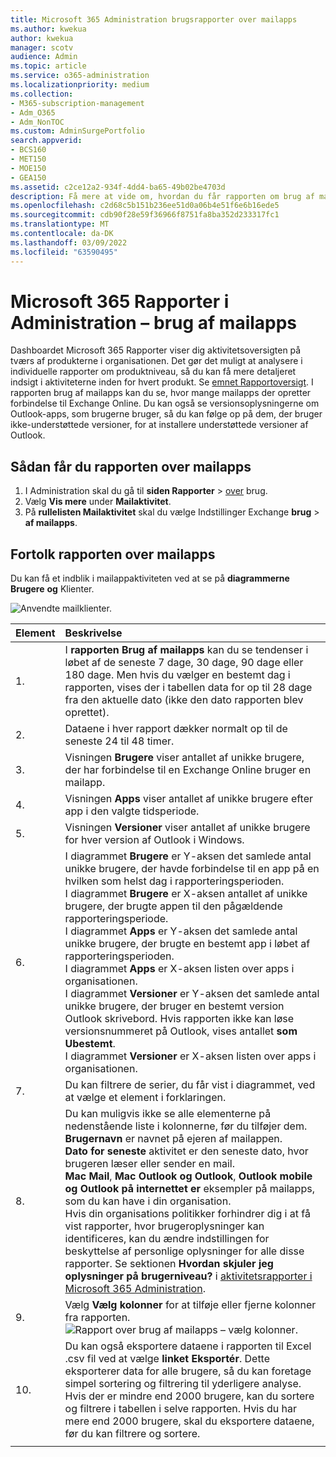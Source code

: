 ```yaml
---
title: Microsoft 365 Administration brugsrapporter over mailapps
ms.author: kwekua
author: kwekua
manager: scotv
audience: Admin
ms.topic: article
ms.service: o365-administration
ms.localizationpriority: medium
ms.collection:
- M365-subscription-management
- Adm_O365
- Adm_NonTOC
ms.custom: AdminSurgePortfolio
search.appverid:
- BCS160
- MET150
- MOE150
- GEA150
ms.assetid: c2ce12a2-934f-4dd4-ba65-49b02be4703d
description: Få mere at vide om, hvordan du får rapporten om brug af mailapps for at få oplysninger om mailapps, der opretter forbindelse Exchange Online og den Outlook version, som brugerne bruger.
ms.openlocfilehash: c2d68c5b151b236ee51d0a06b4e51f6e6b16ede5
ms.sourcegitcommit: cdb90f28e59f36966f8751fa8ba352d233317fc1
ms.translationtype: MT
ms.contentlocale: da-DK
ms.lasthandoff: 03/09/2022
ms.locfileid: "63590495"
---
```

# <a name="microsoft-365-reports-in-the-admin-center---email-apps-usage"></a>Microsoft 365 Rapporter i Administration – brug af mailapps

Dashboardet Microsoft 365 Rapporter viser dig aktivitetsoversigten på tværs af produkterne i organisationen. Det gør det muligt at analysere i individuelle rapporter om produktniveau, så du kan få mere detaljeret indsigt i aktiviteterne inden for hvert produkt. Se [emnet Rapportoversigt](activity-reports.md). I rapporten brug af mailapps kan du se, hvor mange mailapps der opretter forbindelse til Exchange Online. Du kan også se versionsoplysningerne om Outlook-apps, som brugerne bruger, så du kan følge op på dem, der bruger ikke-understøttede versioner, for at installere understøttede versioner af Outlook.
  
## <a name="how-to-get-to-the-email-apps-report"></a>Sådan får du rapporten over mailapps

1. I Administration skal du gå til **siden Rapporter** \> <a href="https://go.microsoft.com/fwlink/p/?linkid=2074756" target="_blank">over</a> brug.
2. Vælg **Vis mere** under **Mailaktivitet**. 
3. På **rullelisten Mailaktivitet** skal du vælge Indstillinger Exchange **brug** \> **af mailapps**.
  
## <a name="interpret-the-email-apps-report"></a>Fortolk rapporten over mailapps

Du kan få et indblik i mailappaktiviteten ved at se på **diagrammerne Brugere** **og** Klienter. 
  
![Anvendte mailklienter.](../../media/d78af7db-2b41-4d37-8b6e-bc7e47edd1dd.png)
  
|Element|Beskrivelse|
|:-----|:-----|
|1.  <br/> |I **rapporten Brug af mailapps** kan du se tendenser i løbet af de seneste 7 dage, 30 dage, 90 dage eller 180 dage. Men hvis du vælger en bestemt dag i rapporten, vises der i tabellen data for op til 28 dage fra den aktuelle dato (ikke den dato rapporten blev oprettet).  <br/> |
|2.  <br/> |Dataene i hver rapport dækker normalt op til de seneste 24 til 48 timer.  <br/> |
|3.  <br/> |Visningen **Brugere** viser antallet af unikke brugere, der har forbindelse til en Exchange Online bruger en mailapp.  <br/> |
|4.  <br/> |Visningen **Apps** viser antallet af unikke brugere efter app i den valgte tidsperiode.  <br/> |
|5.  <br/> |Visningen **Versioner** viser antallet af unikke brugere for hver version af Outlook i Windows.  <br/> |
|6.  <br/> | I diagrammet **Brugere** er Y-aksen det samlede antal unikke brugere, der havde forbindelse til en app på en hvilken som helst dag i rapporteringsperioden.  <br/>  I diagrammet **Brugere** er X-aksen antallet af unikke brugere, der brugte appen til den pågældende rapporteringsperiode.  <br/>  I diagrammet **Apps** er Y-aksen det samlede antal unikke brugere, der brugte en bestemt app i løbet af rapporteringsperioden.  <br/>  I diagrammet **Apps** er X-aksen listen over apps i organisationen.  <br/>  I diagrammet **Versioner** er Y-aksen det samlede antal unikke brugere, der bruger en bestemt version Outlook skrivebord. Hvis rapporten ikke kan løse versionsnummeret på Outlook, vises antallet **som Ubestemt**.  <br/>  I diagrammet **Versioner** er X-aksen listen over apps i organisationen.  <br/> |
|7.  <br/> |Du kan filtrere de serier, du får vist i diagrammet, ved at vælge et element i forklaringen.  <br/> |
|8.  <br/> | Du kan muligvis ikke se alle elementerne på nedenstående liste i kolonnerne, før du tilføjer dem.<br/> **Brugernavn** er navnet på ejeren af mailappen.  <br/> **Dato for seneste** aktivitet er den seneste dato, hvor brugeren læser eller sender en mail.  <br/> **Mac Mail**, **Mac Outlook** **og Outlook**, **Outlook mobile** **og Outlook på internettet er** eksempler på mailapps, som du kan have i din organisation.  <br/>  Hvis din organisations politikker forhindrer dig i at få vist rapporter, hvor brugeroplysninger kan identificeres, kan du ændre indstillingen for beskyttelse af personlige oplysninger for alle disse rapporter. Se sektionen **Hvordan skjuler jeg oplysninger på brugerniveau?** i [aktivitetsrapporter i Microsoft 365 Administration](activity-reports.md).  <br/> |
|9.  <br/> |Vælg **Vælg kolonner** for at tilføje eller fjerne kolonner fra rapporten.  <br/> ![Rapport over brug af mailapps – vælg kolonner.](../../media/041bd6ff-27e8-409d-9608-282edcfa2316.png)|
|10.  <br/> |Du kan også eksportere dataene i rapporten til Excel .csv fil ved at vælge **linket Eksportér**. Dette eksporterer data for alle brugere, så du kan foretage simpel sortering og filtrering til yderligere analyse. Hvis der er mindre end 2000 brugere, kan du sortere og filtrere i tabellen i selve rapporten. Hvis du har mere end 2000 brugere, skal du eksportere dataene, før du kan filtrere og sortere.  <br/> |
|||
   
